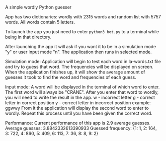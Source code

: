 A simple wordly Python guesser

App has two dictionaries: wordly with 2315 words and random list with 5757 words.
All words contain 5 letters.

To launch the app you just need to enter ```python3 bot.py``` to a terminal while being in that directory.

After launching the app it will ask if you want it to be in a simulation mode "y" or user input mode "n".
The application then runs in selected mode.

Simulation mode:
Application will begin to test each word in la-words.txt file and try to guess that word. The frequencies will be displayed on screen. When the application finishes up, it will show the average amount of guesses it took to find the word and frequencies of each guess.

Input mode:
A word will be displayed in the terminal of which word to enter. The first word will always be "CRANE".
After you enter that word to wordly, you will need to write the result in the app. 
w - incorrect letter
g - correct letter in correct position
y - correct letter in incorrect position
example: ggwwy
From it the application will display the second word to enter to wordly.
Repeat this process until you have been given the correct word.

Performance:
Current performance of this app is 2.9 average guesses.
Average guesses:  3.8842332613390933
Guessed frequency:  {1: 1, 2: 164, 3: 722, 4: 860, 5: 409, 6: 113, 7: 36, 8: 8, 9: 2}
